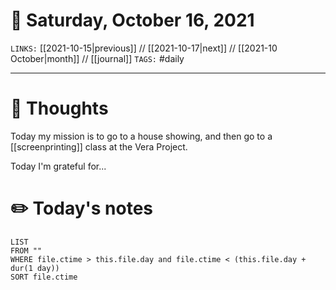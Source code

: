 # 📅 Saturday, October 16, 2021
`LINKS:` [[2021-10-15|previous]] // [[2021-10-17|next]] // [[2021-10 October|month]] // [[journal]] 
`TAGS:` #daily

---
# 💭 Thoughts
Today my mission is to go to a house showing, and then go to a [[screenprinting]] class at the Vera Project. 

Today I'm grateful for...

# ✏️ Today's notes
```dataview
LIST 
FROM ""
WHERE file.ctime > this.file.day and file.ctime < (this.file.day + dur(1 day))
SORT file.ctime
```
